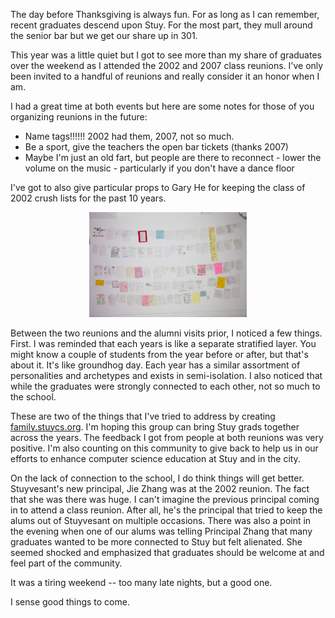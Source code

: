<!--
.. title: Alumni Day(s)
.. slug: 2012-11-25-alum-days.md
.. date: 2012-11-25
.. type: text
-->


The day before Thanksgiving is always fun. For as long as I can
remember, recent graduates descend upon Stuy. For the most part, they
mull around the senior bar but we get our share up in 301. 

This year was a little quiet but I got to see more than my share of
graduates over the weekend as I attended the 2002 and 2007 class
reunions. I've only been invited to a handful of reunions and really
consider it an honor when I am.

I had a great time at both events but here are some notes for those of
you organizing reunions in the future:

<ul>
<li>Name tags!!!!!! 2002 had them, 2007, not so much.</li>
<li>Be a sport, give the teachers the open bar tickets (thanks 2007)</li>
<li>Maybe I'm just an old fart, but people are there to reconnect - lower the volume on the music - particularly if you don't have a dance floor</li>
</ul>

I've got to also give particular props to Gary He for keeping the class of 2002 crush lists for the past 10 years.

<div align="center">
<img width="50%" src="/img/crushlists.jpg"></img>
</div>


Between the two reunions and the alumni visits prior, I noticed a few
things. First. I was reminded that each years is like a separate
stratified layer. You might know a couple of students from the year
before or after, but that's about it. It's like groundhog day. Each
year has a similar assortment of personalities and archetypes and
exists in semi-isolation. I also noticed that while the graduates were
strongly connected to each other, not so much to the school.

These are two of the things that I've tried to address by creating <a
href="http://family.stuycs.org">family.stuycs.org</a>. I'm hoping this
group can bring Stuy grads together across the years. The feedback I
got from people at both reunions was very positive. I'm also counting
on this community to give back to help us in our efforts to enhance
computer science education at Stuy and in the city.

On the lack of connection to the school, I do think things will get
better. Stuyvesant's new principal, Jie Zhang was at the 2002
reunion. The fact that she was there was huge. I can't imagine the
previous principal coming in to attend a class reunion. After all,
he's the principal that tried to keep the alums out of Stuyvesant on
multiple occasions. There was also a point in the evening when one of
our alums was telling Principal Zhang that many graduates wanted to be
more connected to Stuy but felt alienated. She seemed shocked and
emphasized that graduates should be welcome at and feel part of the
community. 

It was a tiring weekend -- too many late nights, but a good one.

I sense good things to come.


